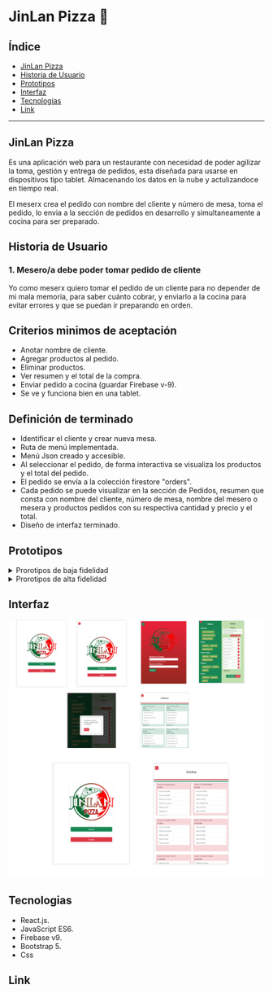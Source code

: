 # JinLan Pizza 🍕

## Índice

* [JinLan Pizza ](#jinlan-Pizza)
* [Historia de Usuario](#historia-de-usuario)
* [Prototipos](#prototipos)
* [Interfaz](#interfaz)
* [Tecnologias](#tecnologias)
* [Link](#link)


***

## JinLan Pizza
Es una aplicación web para un restaurante con necesidad de poder agilizar la toma, gestión y entrega de pedidos, esta diseñada para usarse en dispositivos tipo tablet. Almacenando los datos en la nube y actulizandoce en tiempo real.

El meserx crea el pedido con nombre del cliente y número de mesa, toma el pedido, lo envia a la sección de pedidos en desarrollo y simultaneamente a cocina para ser preparado.

## Historia de Usuario

### 1. Mesero/a debe poder tomar pedido de cliente

Yo como meserx quiero tomar el pedido de un cliente para no depender de mi mala memoria, para saber cuánto cobrar, y enviarlo a la cocina para evitar errores y que se puedan ir preparando en orden.

## Criterios minimos de aceptación
- Anotar nombre de cliente.
- Agregar productos al pedido.
- Eliminar productos.
- Ver resumen y el total de la compra.
- Enviar pedido a cocina (guardar Firebase v-9).
- Se ve y funciona bien en una tablet.

## Definición de terminado
- Identificar el cliente y crear nueva mesa.
- Ruta de menú implementada.
- Menú Json creado y accesible.
- Al seleccionar el pedido, de forma interactiva se visualiza los productos y el total del pedido.
- El pedido se envía a la colección firestore "orders".
- Cada pedido se puede visualizar en la sección de Pedidos, resumen que consta con nombre del cliente, número de mesa, nombre del mesero o mesera y productos pedidos con su respectiva cantidad y precio y el total.
- Diseño de interfaz terminado.


## Prototipos
<details><summary>Prorotipos de baja fidelidad</summary>

![JustificacionDelDiseño](./src/assets/prototipo-de-baja-fidelidad.png)

</details>


<details><summary>Prorotipos de alta fidelidad</summary>
<h1> Mesero </h1>

![JustificacionDelDiseño](./src/assets/mesero-1.png)
![JustificacionDelDiseño](./src/assets/mesero-2.png)

<h1> Cocina </h1>

![JustificacionDelDiseño](./src/assets/cocina.png)
</details>

<p> </p>

## Interfaz

![JustificacionDelDiseño](./src/assets/interfaz-tab.png)
![JustificacionDelDiseño](./src/assets/interfaz-tab-2.png)

## Tecnologias
- React.js.
- JavaScript ES6.
- Firebase v9.
- Bootstrap 5.
- Css
## Link
